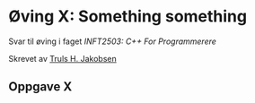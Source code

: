 # Øving X: Something something

Svar til øving i faget *INFT2503: C++ For Programmerere*

Skrevet av [Truls H. Jakobsen](https://github.com/trulshj)

## Oppgave X
